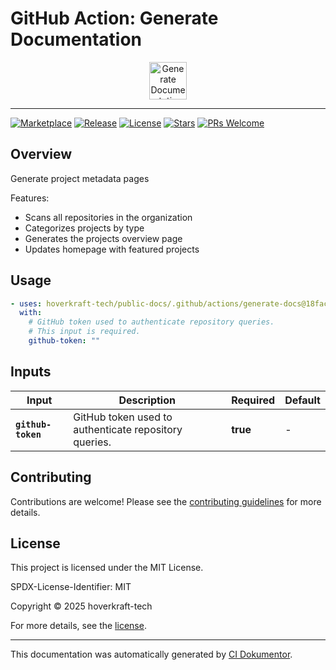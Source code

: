 <!-- header:start -->

# GitHub Action: Generate Documentation

<div align="center">
  <img src="https://opengraph.githubassets.com/d196d5078c3c69c10c6353ce1fe9de51bd0741193e250b32a4df6b9a0e698429/hoverkraft-tech/public-docs" width="60px" align="center" alt="Generate Documentation" />
</div>

---

<!-- header:end -->
<!-- badges:start -->

[![Marketplace](https://img.shields.io/badge/Marketplace-generate--documentation-blue?logo=github-actions)](https://github.com/marketplace/actions/generate-documentation)
[![Release](https://img.shields.io/github/v/release/hoverkraft-tech/public-docs)](https://github.com/hoverkraft-tech/public-docs/releases)
[![License](https://img.shields.io/github/license/hoverkraft-tech/public-docs)](http://choosealicense.com/licenses/mit/)
[![Stars](https://img.shields.io/github/stars/hoverkraft-tech/public-docs?style=social)](https://img.shields.io/github/stars/hoverkraft-tech/public-docs?style=social)
[![PRs Welcome](https://img.shields.io/badge/PRs-welcome-brightgreen.svg)](https://github.com/hoverkraft-tech/public-docs/blob/main/CONTRIBUTING.md)

<!-- badges:end -->
<!-- overview:start -->

## Overview

Generate project metadata pages

Features:

- Scans all repositories in the organization
- Categorizes projects by type
- Generates the projects overview page
- Updates homepage with featured projects

<!-- overview:end -->
<!-- usage:start -->

## Usage

```yaml
- uses: hoverkraft-tech/public-docs/.github/actions/generate-docs@18facec04f2945f4d66d510e8a06568497b73c54 # 0.1.0
  with:
    # GitHub token used to authenticate repository queries.
    # This input is required.
    github-token: ""
```

<!-- usage:end -->
<!-- inputs:start -->

## Inputs

| **Input**          | **Description**                                       | **Required** | **Default** |
| ------------------ | ----------------------------------------------------- | ------------ | ----------- |
| **`github-token`** | GitHub token used to authenticate repository queries. | **true**     | -           |

<!-- inputs:end -->
<!-- secrets:start -->
<!-- secrets:end -->
<!-- outputs:start -->
<!-- outputs:end -->
<!-- examples:start -->
<!-- examples:end -->
<!-- contributing:start -->

## Contributing

Contributions are welcome! Please see the [contributing guidelines](https://github.com/hoverkraft-tech/public-docs/blob/main/CONTRIBUTING.md) for more details.

<!-- contributing:end -->
<!-- security:start -->
<!-- security:end -->
<!-- license:start -->

## License

This project is licensed under the MIT License.

SPDX-License-Identifier: MIT

Copyright © 2025 hoverkraft-tech

For more details, see the [license](http://choosealicense.com/licenses/mit/).

<!-- license:end -->
<!-- generated:start -->

---

This documentation was automatically generated by [CI Dokumentor](https://github.com/hoverkraft-tech/ci-dokumentor).

<!-- generated:end -->
